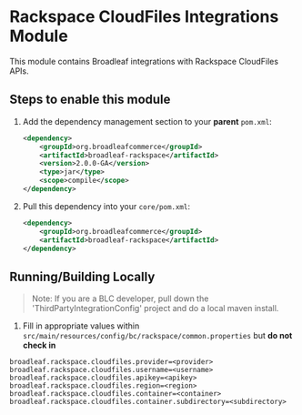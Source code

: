 Rackspace CloudFiles Integrations Module
==========================

This module contains Broadleaf integrations with Rackspace CloudFiles APIs.

## Steps to enable this module

1. Add the dependency management section to your **parent** `pom.xml`:
    ```xml
    <dependency>
        <groupId>org.broadleafcommerce</groupId>
        <artifactId>broadleaf-rackspace</artifactId>
        <version>2.0.0-GA</version>
        <type>jar</type>
        <scope>compile</scope>
    </dependency>
    ```

2. Pull this dependency into your `core/pom.xml`:
    ```xml
    <dependency>
        <groupId>org.broadleafcommerce</groupId>
        <artifactId>broadleaf-rackspace</artifactId>
    </dependency>
    ```
    
## Running/Building Locally

> Note: If you are a BLC developer, pull down the 'ThirdPartyIntegrationConfig' project and do a local maven install.

1. Fill in appropriate values within `src/main/resources/config/bc/rackspace/common.properties` but **do not check in**

```properties
broadleaf.rackspace.cloudfiles.provider=<provider>
broadleaf.rackspace.cloudfiles.username=<username>
broadleaf.rackspace.cloudfiles.apikey=<apikey>
broadleaf.rackspace.cloudfiles.region=<region>
broadleaf.rackspace.cloudfiles.container=<container>
broadleaf.rackspace.cloudfiles.container.subdirectory=<subdirectory>
```

